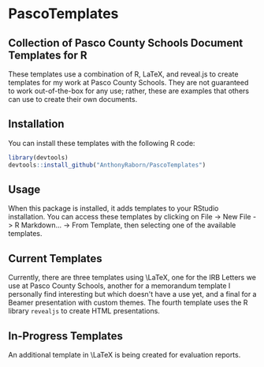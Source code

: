 # PascoTemplates
## Collection of Pasco County Schools Document Templates for R

These templates use a combination of R, LaTeX, and reveal.js to create templates for my work at Pasco County Schools. They are not guaranteed to work out-of-the-box for any use; rather, these are examples that others can use to create their own documents.

## Installation

You can install these templates with the following R code:

```r
library(devtools)
devtools::install_github("AnthonyRaborn/PascoTemplates")
```

## Usage

When this package is installed, it adds templates to your RStudio installation. You can access these templates by clicking on File -> New File -> R Markdown... -> From Template, then selecting one of the available templates.

## Current Templates

Currently, there are three templates using \LaTeX, one for the IRB Letters we use at Pasco County Schools, another for a memorandum template I personally find interesting but which doesn't have a use yet, and a final for a Beamer presentation with custom themes. The fourth template uses the R library `revealjs` to create HTML presentations.

## In-Progress Templates

An additional template in \LaTeX is being created for evaluation reports.
